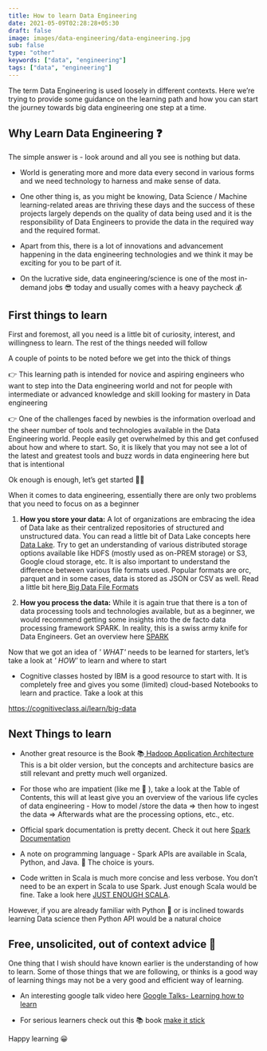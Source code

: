 ```yaml
---
title: How to learn Data Engineering
date: 2021-05-09T02:28:28+05:30
draft: false
image: images/data-engineering/data-engineering.jpg
sub: false
type: "other"
keywords: ["data", "engineering"]
tags: ["data", "engineering"]
---
```


The term Data Engineering is used loosely in different contexts. Here we’re trying to provide some guidance on the learning path and how you can start the journey towards big data engineering one step at a time.

## Why Learn Data Engineering ❓

The simple answer is - look around and all you see is nothing but data.

- World is generating more and more data every second in various forms and we need technology to harness and make sense of data.

- One other thing is, as you might be knowing, Data Science / Machine learning-related areas are thriving these days and the success of these projects largely depends on the quality of data being used and it is the responsibility of Data Engineers to provide the data in the required way and the required format.

- Apart from this, there is a lot of innovations and advancement happening in the data engineering technologies and we think it may be exciting for you to be part of it.

- On the lucrative side, data engineering/science is one of the most in-demand jobs 😎 today and usually comes with a heavy paycheck 💰

## First things to learn

First and foremost, all you need is a little bit of curiosity, interest, and willingness to learn. The rest of the things needed will follow

A couple of points to be noted before we get into the thick of things

👉 This learning path is intended for novice and aspiring engineers who want to step into the Data engineering world and not for people with intermediate or advanced knowledge and skill looking for mastery in Data engineering

👉 One of the challenges faced by newbies is the information overload and the sheer number of tools and technologies available in the Data Engineering world. People easily get overwhelmed by this and get confused about how and where to start. So, it is likely that you may not see a lot of the latest and greatest tools and buzz words in data engineering here but that is intentional

Ok enough is enough, let’s get started 🧗🏼

When it comes to data engineering, essentially there are only two problems that you need to focus on as a beginner

1. **How you store your data:** A lot of organizations are embracing the idea of Data lake as their centralized repositories of structured and unstructured data. You can read a little bit of Data Lake concepts here [Data Lake](https://www.stitchdata.com/resources/what-is-data-lake/).
   Try to get an understanding of various distributed storage options available like HDFS (mostly used as on-PREM storage) or S3, Google cloud storage, etc. It is also important to understand the difference between various file formats used. Popular formats are orc, parquet and in some cases, data is stored as JSON or CSV as well. Read a little bit here[ Big Data File Formats](https://luminousmen.com/post/big-data-file-formats)

2. **How you process the data:** While it is again true that there is a ton of data processing tools and technologies available, but as a beginner, we would recommend getting some insights into the de facto data processing framework SPARK. In reality, this is a swiss army knife for Data Engineers. Get an overview here [ SPARK](https://spark.apache.org/)

Now that we got an idea of _' WHAT'_ needs to be learned for starters, let’s take a look at _' HOW'_ to learn and where to start

- Cognitive classes hosted by IBM is a good resource to start with. It is completely free and gives you some (limited) cloud-based Notebooks to learn and practice. Take a look at this

https://cognitiveclass.ai/learn/big-data

## Next Things to learn

- Another great resource is the Book 📚[ Hadoop Application Architecture](https://github.com/samadhankadam/Hadoop-Ebook/blob/master/Hadoop%20Application%20Architectures.pdf)
  This is a bit older version, but the concepts and architecture basics are still relevant and pretty much well organized.

- For those who are impatient (like me 🤭 ), take a look at the Table of Contents, this will at least give you an overview of the various life cycles of data engineering - How to model /store the data => then how to ingest the data => Afterwards what are the processing options, etc., etc.

- Official spark documentation is pretty decent. Check it out here [Spark Documentation](https://spark.apache.org/docs/latest/)

- A note on programming language - Spark APIs are available in Scala, Python, and Java. 🔘 The choice is yours.

- Code written in Scala is much more concise and less verbose. You don’t need to be an expert in Scala to use Spark. Just enough Scala would be fine. Take a look here [ JUST ENOUGH SCALA](https://cognitiveclass.ai/courses/introduction-to-scala).

However, if you are already familiar with Python 🐍 or is inclined towards learning Data science then Python API would be a natural choice

## Free, unsolicited, out of context advice 🧐

One thing that I wish should have known earlier is the understanding of how to learn. Some of those things that we are following, or thinks is a good way of learning things may not be a very good and efficient way of learning.

- An interesting google talk video here [Google Talks- Learning how to learn](https://www.youtube.com/watch?v=vd2dtkMINIw)

- For serious learners check out this 📚 book [make it stick](https://www.goodreads.com/book/show/18770267-make-it-stick)

Happy learning 😀
